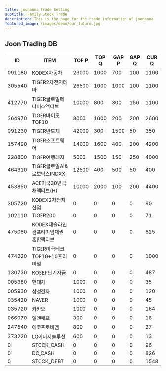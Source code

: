 ```yaml
---
title: joonanna Trade Setting
subtitle: Family Stock Trade
description: This is the page for the trade information of joonanna
featured_image: /images/demo/our_future.jpg
---
```


## Joon Trading DB

|ID|ITEM |TOP P|TOP Q|GAP P|GAP Q|CUR Q|
|--|-----|--|--|--|--|--|
|091180|KODEX자동차|23000|1000|700|100|1100|
|305540|TIGER2차전지테마|26500|1000|1000|100|1100|
|412770|TIGER글로벌메타버스액티브|10000|800|300|150|1100| 
|364970|TIGER바이오TOP10|8000|1000|200|200|2600|
|091230|TIGER반도체|42000|300|1500|50|350|
|157490|TIGER소프트웨어|14000|1600|400|200|4200|
|228800|TIGER여행레저|5000|1500|150|250|4000|
|464310|TIGER글로벌AI&로보틱스INDXX|12500|400|500|50|400|
|453850|ACE미국30년국채액티브(H)|10000|2000|100|200|4400|
|305720|KODEX2차전지산업|0|0|0|0|90|
|102110|TIGER200|0|0|0|0|71|
|475080|KODEX테슬라인컴프리미엄채권혼합액티브|0|0|0|0|625|
|474220|TIGER미국테크TOP10+10프리미엄|0|0|0|0|1000|
|130730|KOSEF단기자금|0|0|0|0|487|
|005380|현대차|1000|0|0|0|35|
|005930|삼성전자|1000|0|0|0|120|
|035420|NAVER|1000|0|0|0|45|
|035720|카카오|1000|0|0|0|164|
|066970|엘앤에프|300|0|0|0|16|
|247540|에코프로비엠|800|0|0|0|27|
|373220|LG에너지솔루션|600|0|0|0|13|
|0|STOCK_CASH|0|0|0|0|96|
|0|DC_CASH|0|0|0|0|826|
|0|STOCK_DEBT|0|0|0|0|1548|
